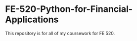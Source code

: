 # FE-520-Python-for-Financial-Applications

This repository is for all of my coursework for FE 520.
